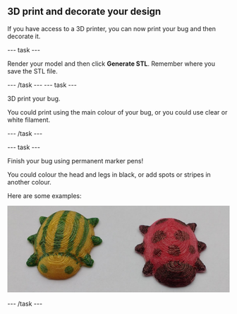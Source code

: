 ## 3D print and decorate your design

If you have access to a 3D printer, you can now print your bug and then decorate it.

--- task ---

Render your model and then click **Generate STL**. Remember where you save the STL file.

--- /task --- --- task ---

3D print your bug.

You could print using the main colour of your bug, or you could use clear or white filament.

--- /task ---

--- task ---

Finish your bug using permanent marker pens!

You could colour the head and legs in black, or add spots or stripes in another colour.

Here are some examples:

![screenshot](images/bug-decorated.png)

--- /task ---

 




  
